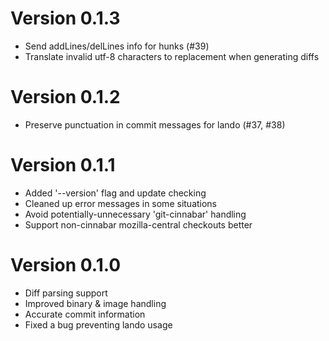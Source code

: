 # Version 0.1.3
* Send addLines/delLines info for hunks (#39)
* Translate invalid utf-8 characters to replacement when generating diffs

# Version 0.1.2
* Preserve punctuation in commit messages for lando (#37, #38)

# Version 0.1.1

* Added '--version' flag and update checking
* Cleaned up error messages in some situations
* Avoid potentially-unnecessary 'git-cinnabar' handling
* Support non-cinnabar mozilla-central checkouts better

# Version 0.1.0

* Diff parsing support
* Improved binary & image handling
* Accurate commit information
* Fixed a bug preventing lando usage
